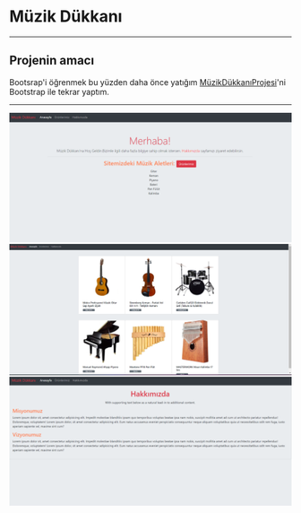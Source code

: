 <h1>Müzik Dükkanı</h1>
<hr>
<h2>Projenin amacı</h2>
<p>Bootsrap'i öğrenmek bu yüzden daha önce yatığım <a href="https://github.com/sabandonmez/kodluyoruzCss/tree/master/m%C3%BCzikD%C3%BCkkanimProjesi">MüzikDükkanıProjesi</a>'ni Bootstrap ile tekrar yaptım.</p>

<hr>
<img src="https://raw.githubusercontent.com/sabandonmez/kodluyoruzCss/master/M%C3%BCzikD%C3%BCkkan%C4%B1mBootstrap/images-m%C3%BCzik-aletleri/Readme1.png" alt="MüzikDükkanıAnasayfa">
<img src="https://raw.githubusercontent.com/sabandonmez/kodluyoruzCss/master/M%C3%BCzikD%C3%BCkkan%C4%B1mBootstrap/images-m%C3%BCzik-aletleri/Readme2.png" alt="MüzikDükkanıUrunler">
<img src="https://raw.githubusercontent.com/sabandonmez/kodluyoruzCss/master/M%C3%BCzikD%C3%BCkkan%C4%B1mBootstrap/images-m%C3%BCzik-aletleri/Readme3.png" alt="MüzikDükkanıHakkında">

